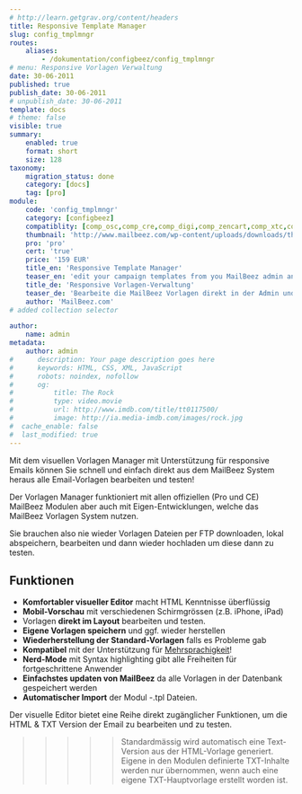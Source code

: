 ```yaml
---
# http://learn.getgrav.org/content/headers
title: Responsive Template Manager
slug: config_tmplmngr
routes:
    aliases:
        - /dokumentation/configbeez/config_tmplmngr
# menu: Responsive Vorlagen Verwaltung
date: 30-06-2011
published: true
publish_date: 30-06-2011
# unpublish_date: 30-06-2011
template: docs
# theme: false
visible: true
summary:
    enabled: true
    format: short
    size: 128
taxonomy:
    migration_status: done
    category: [docs]
    tag: [pro]
module:
    code: 'config_tmplmngr'
    category: [configbeez]
    compatiblity: [comp_osc,comp_cre,comp_digi,comp_zencart,comp_xtc,comp_xtcm2,comp_gambio,comp_saas]
    thumbnail: 'http://www.mailbeez.com/wp-content/uploads/downloads/thumbnails/2011/08/icon_321.png'
    pro: 'pro'
    cert: 'true'
    price: '159 EUR'
    title_en: 'Responsive Template Manager'
    teaser_en: 'edit your campaign templates from you MailBeez admin and send responsive Emails'
    title_de: 'Responsive Vorlagen-Verwaltung'
    teaser_de: 'Bearbeite die MailBeez Vorlagen direkt in der Admin und versende responsive Emails'
    author: 'MailBeez.com'
# added collection selector

author:
    name: admin
metadata:
    author: admin
#      description: Your page description goes here
#      keywords: HTML, CSS, XML, JavaScript
#      robots: noindex, nofollow
#      og:
#          title: The Rock
#          type: video.movie
#          url: http://www.imdb.com/title/tt0117500/
#          image: http://ia.media-imdb.com/images/rock.jpg
#  cache_enable: false
#  last_modified: true
---
```


Mit dem visuellen Vorlagen Manager mit Unterstützung für responsive Emails können Sie schnell und einfach direkt aus dem MailBeez System heraus alle Email-Vorlagen bearbeiten und testen!

Der Vorlagen Manager funktioniert mit allen offiziellen (Pro und CE) MailBeez Modulen aber auch mit Eigen-Entwicklungen, welche das MailBeez Vorlagen System nutzen.

Sie brauchen also nie wieder Vorlagen Dateien per FTP downloaden, lokal abspeichern, bearbeiten und dann wieder hochladen um diese dann zu testen.


## Funktionen

- **Komfortabler visueller Editor** macht HTML Kenntnisse überflüssig
- **Mobil-Vorschau** mit verschiedenen Schirmgrössen (z.B. iPhone, iPad)
- Vorlagen **direkt im Layout** bearbeiten und testen.
- **Eigene Vorlagen speichern** und ggf. wieder herstellen
- **Wiederherstellung der Standard-Vorlagen** falls es Probleme gab
- **Kompatibel** mit der Unterstützung für [Mehrsprachigkeit](/dokumentation/configbeez/config_tmplmngr_lng/ "Multilanguage Template Manager")!
- **Nerd-Mode** mit Syntax highlighting gibt alle Freiheiten für fortgeschrittene Anwender
- **Einfachstes updaten von MailBeez** da alle Vorlagen in der Datenbank gespeichert werden
- **Automatischer Import** der Modul -.tpl Dateien.

Der visuelle Editor bietet eine Reihe direkt zugänglicher Funktionen, um die HTML & TXT Version der Email zu bearbeiten und zu testen.

>>>>>Standardmässig wird automatisch eine Text-Version aus der HTML-Vorlage generiert. Eigene in den Modulen definierte TXT-Inhalte werden nur übernommen, wenn auch eine eigene TXT-Hauptvorlage erstellt worden ist.